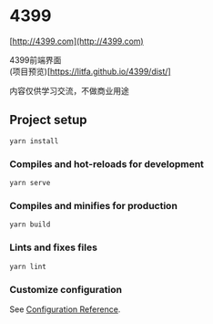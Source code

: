 # 4399
[http://4399.com](http://4399.com)

4399前端界面  
(项目预览)[https://litfa.github.io/4399/dist/]

内容仅供学习交流，不做商业用途

## Project setup
```
yarn install
```

### Compiles and hot-reloads for development
```
yarn serve
```

### Compiles and minifies for production
```
yarn build
```

### Lints and fixes files
```
yarn lint
```

### Customize configuration
See [Configuration Reference](https://cli.vuejs.org/config/).
